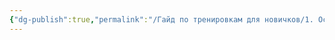 ```yaml
---
{"dg-publish":true,"permalink":"/Гайд по тренировкам для новичков/1. Основная часть/3. Цель - Больше энергии для жизни/"}
---
```


